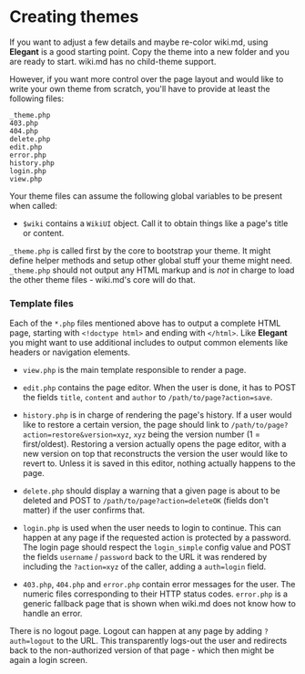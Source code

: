 # Creating themes

If you want to adjust a few details and maybe re-color wiki.md, using **Elegant** is a good starting point. Copy the theme into a new folder and you are ready to start. wiki.md has no child-theme support.

However, if you want more control over the page layout and would like to write your own theme from scratch, you'll have to provide at least the following files:

```
_theme.php
403.php
404.php
delete.php
edit.php
error.php
history.php
login.php
view.php
```

Your theme files can assume the following global variables to be present when called:

* `$wiki` contains a `WikiUI` object. Call it to obtain things like a page's title or content.

`_theme.php` is called first by the core to bootstrap your theme. It might define helper methods and setup other global stuff your theme might need. `_theme.php` should not output any HTML markup and is _not_ in charge to load the other theme files - wiki.md's core will do that.

### Template files

Each of the `*.php` files mentioned above has to output a complete HTML page, starting with `<!doctype html>` and ending with `</html>`. Like **Elegant** you might want to use additional includes to output common elements like headers or navigation elements.

* `view.php` is the main template responsible to render a page.

* `edit.php` contains the page editor. When the user is done, it has to POST the fields `title`, `content` and `author` to `/path/to/page?action=save`.

* `history.php` is in charge of rendering the page's history. If a user would like to restore a certain version, the page should link to `/path/to/page?action=restore&version=xyz`, `xyz` being the version number (1 = first/oldest). Restoring a version actually opens the page editor, with a new version on top that reconstructs the version the user would like to revert to. Unless it is saved in this editor, nothing actually happens to the page.

* `delete.php` should display a warning that a given page is about to be deleted and POST to `/path/to/page?action=deleteOK` (fields don't matter) if the user confirms that.

* `login.php` is used when the user needs to login to continue. This can happen at any page if the requested action is protected by a password. The login page should respect the `login_simple` config value and POST the fields `username` / `password` back to the URL it was rendered by including the `?action=xyz` of the caller, adding a `auth=login` field.

* `403.php`, `404.php` and `error.php` contain error messages for the user. The numeric files corresponding to their HTTP status codes. `error.php` is a generic fallback page that is shown when wiki.md does not know how to handle an error.

There is no logout page. Logout can happen at any page by adding `?auth=logout` to the URL. This transparently logs-out the user and redirects back to the non-authorized version of that page - which then might be again a login screen.
